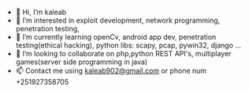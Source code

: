 - 👋 Hi, I’m kaleab
- 👀 I’m interested in exploit development, network programming, penetration testing, 
- 🌱 I’m currently learning openCv, android app dev, penetration testing(ethical hacking), python libs: scapy, pcap, pywin32, django ...
- 💞️ I’m looking to collaborate on php,python REST API's, multiplayer games(server side programming in java)
- 📫 Contact me using kaleab902@gmail.com or phone num +251927358705

<!---
kal902/kal902 is a ✨ special ✨ repository because its `README.md` (this file) appears on your GitHub profile.
You can click the Preview link to take a look at your changes.
--->
